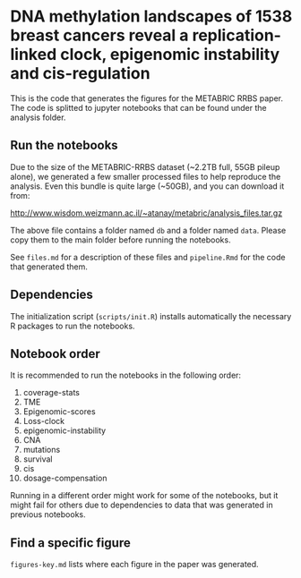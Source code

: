 
# DNA methylation landscapes of 1538 breast cancers reveal a replication-linked clock, epigenomic instability and cis-regulation

<!-- badges: start -->
<!-- badges: end -->

This is the code that generates the figures for the METABRIC RRBS paper. The code is splitted to jupyter notebooks that can be found under the analysis folder. 

## Run the notebooks

Due to the size of the METABRIC-RRBS dataset (~2.2TB full, 55GB pileup alone), we generated a few smaller processed files to help reproduce the analysis. Even this bundle is quite large (~50GB), and you can download it from: 

http://www.wisdom.weizmann.ac.il/~atanay/metabric/analysis_files.tar.gz

The above file contains a folder named `db` and a folder named `data`. Please copy them to the main folder before running the notebooks. 

See `files.md` for a description of these files and `pipeline.Rmd` for the code that generated them. 

## Dependencies

The initialization script (`scripts/init.R`) installs automatically the necessary R packages to run the notebooks. 

## Notebook order 

It is recommended to run the notebooks in the following order: 

1. coverage-stats
2. TME
3. Epigenomic-scores
4. Loss-clock
5. epigenomic-instability
6. CNA
7. mutations
8. survival
9. cis
10. dosage-compensation

Running in a different order might work for some of the notebooks, but it might fail for others due to dependencies to data that was generated in previous notebooks. 

## Find a specific figure

`figures-key.md` lists where each figure in the paper was generated. 